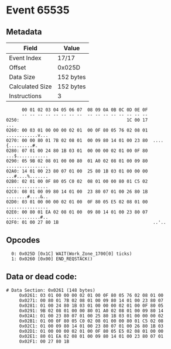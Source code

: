 # Event 65535

## Metadata

| Field           | Value     |
|-----------------|-----------|
| Event Index     | 17/17     |
| Offset          | 0x025D    |
| Data Size       | 152 bytes |
| Calculated Size | 152 bytes |
| Instructions    | 3         |

```
      00 01 02 03 04 05 06 07  08 09 0A 0B 0C 0D 0E 0F
      -- -- -- -- -- -- -- --  -- -- -- -- -- -- -- --
0250:                                         1C 00 17               ...
0260: 00 03 01 00 00 00 02 01  00 0F 80 05 76 02 08 01  ............v...
0270: 00 00 80 01 7B 02 08 01  00 09 80 14 01 00 23 80  ....{.........#.
0280: 07 01 00 24 80 1B 03 01  00 00 00 02 01 00 0F 80  ...$............
0290: 05 9B 02 08 01 00 00 80  01 A0 02 08 01 00 09 80  ................
02A0: 14 01 00 23 80 07 01 00  25 80 1B 03 01 00 00 00  ...#....%.......
02B0: 02 01 00 0F 80 05 C0 02  08 01 00 00 80 01 C5 02  ................
02C0: 08 01 00 09 80 14 01 00  23 80 07 01 00 26 80 1B  ........#....&..
02D0: 03 01 00 00 00 02 01 00  0F 80 05 E5 02 08 01 00  ................
02E0: 00 80 01 EA 02 08 01 00  09 80 14 01 00 23 80 07  .............#..
02F0: 01 00 27 80 1B                                    ..'..           
```

## Opcodes

```
  0: 0x025D [0x1C] WAIT(Work_Zone_1700[0] ticks)
  1: 0x0260 [0x00] END_REQSTACK()
```

## Data or dead code:

```
# Data Section: 0x0261 (148 bytes)
     0x0261: 03 01 00 00 00 02 01 00 0F 80 05 76 02 08 01 00
     0x0271: 00 80 01 7B 02 08 01 00 09 80 14 01 00 23 80 07
     0x0281: 01 00 24 80 1B 03 01 00 00 00 02 01 00 0F 80 05
     0x0291: 9B 02 08 01 00 00 80 01 A0 02 08 01 00 09 80 14
     0x02A1: 01 00 23 80 07 01 00 25 80 1B 03 01 00 00 00 02
     0x02B1: 01 00 0F 80 05 C0 02 08 01 00 00 80 01 C5 02 08
     0x02C1: 01 00 09 80 14 01 00 23 80 07 01 00 26 80 1B 03
     0x02D1: 01 00 00 00 02 01 00 0F 80 05 E5 02 08 01 00 00
     0x02E1: 80 01 EA 02 08 01 00 09 80 14 01 00 23 80 07 01
     0x02F1: 00 27 80 1B
```